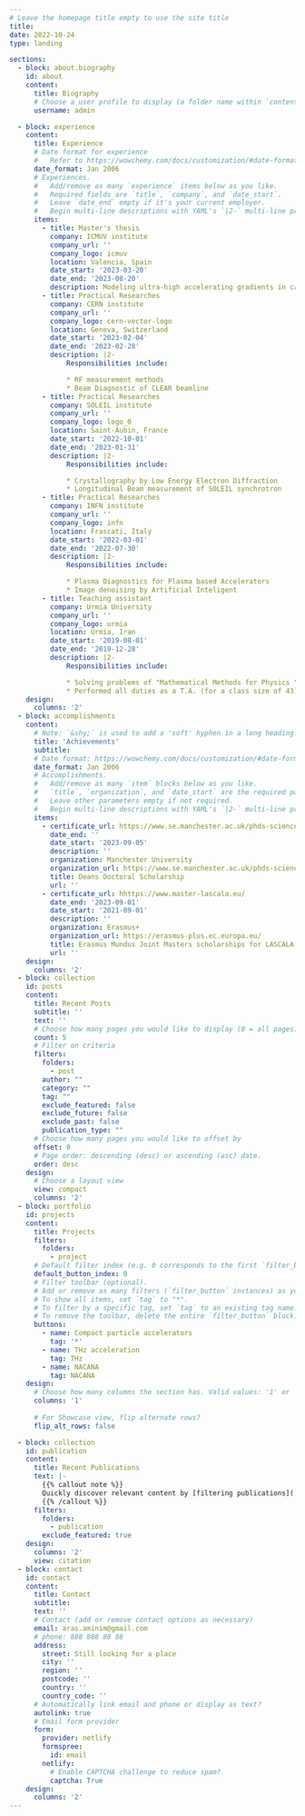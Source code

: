 ```yaml
---
# Leave the homepage title empty to use the site title
title:
date: 2022-10-24
type: landing

sections:
  - block: about.biography
    id: about
    content:
      title: Biography
      # Choose a user profile to display (a folder name within `content/authors/`)
      username: admin

  - block: experience
    content:
      title: Experience
      # Date format for experience
      #   Refer to https://wowchemy.com/docs/customization/#date-format
      date_format: Jan 2006
      # Experiences.
      #   Add/remove as many `experience` items below as you like.
      #   Required fields are `title`, `company`, and `date_start`.
      #   Leave `date_end` empty if it's your current employer.
      #   Begin multi-line descriptions with YAML's `|2-` multi-line prefix.
      items:
        - title: Master's thesis
          company: ICMUV institute
          company_url: ''
          company_logo: icmuv
          location: Valencia, Spain
          date_start: '2023-03-20'
          date_end: '2023-08-20'
          description: Modeling ultra-high accelerating gradients in carbon-based nanostructures through an effective plasma-density approach.
        - title: Practical Researches
          company: CERN institute
          company_url: ''
          company_logo: cern-vector-logo
          location: Geneva, Switzerland
          date_start: '2023-02-04'
          date_end: '2023-02-28'
          description: |2-
              Responsibilities include:

              * RF measurement methods 
              * Beam Diagnostic of CLEAR beamline
        - title: Practical Researches
          company: SOLEIL institute
          company_url: ''
          company_logo: logo_0
          location: Saint-Aubin, France
          date_start: '2022-10-01'
          date_end: '2023-01-31'
          description: |2-
              Responsibilities include:

              * Crystallography by Low Energy Electron Diffraction
              * Longitudinal Beam measurement of SOLEIL synchrotron
        - title: Practical Researches
          company: INFN institute
          company_url: ''
          company_logo: infn
          location: Frascati, Italy
          date_start: '2022-03-01'
          date_end: '2022-07-30'
          description: |2-
              Responsibilities include:

              * Plasma Diagnostics for Plasma based Accelerators
              * Image denoising by Artificial Inteligent
        - title: Teaching assistant
          company: Urmia University
          company_url: ''
          company_logo: urmia
          location: Urmia, Iran
          date_start: '2019-08-01'
          date_end: '2019-12-28'
          description: |2-
              Responsibilities include:

              * Solving problems of "Mathematical Methods for Physics "
              * Performed all duties as a T.A. (for a class size of 43)
    design:
      columns: '2'
  - block: accomplishments
    content:
      # Note: `&shy;` is used to add a 'soft' hyphen in a long heading.
      title: 'Achievements'
      subtitle:
      # Date format: https://wowchemy.com/docs/customization/#date-format
      date_format: Jan 2006
      # Accomplishments.
      #   Add/remove as many `item` blocks below as you like.
      #   `title`, `organization`, and `date_start` are the required parameters.
      #   Leave other parameters empty if not required.
      #   Begin multi-line descriptions with YAML's `|2-` multi-line prefix.
      items:
        - certificate_url: https://www.se.manchester.ac.uk/phds-science-engineering/funding/deans-doctoral-scholarship/
          date_end: ''
          date_start: '2023-09-05'
          description: ''
          organization: Manchester University
          organization_url: https://www.se.manchester.ac.uk/phds-science-engineering/funding/deans-doctoral-scholarship/
          title: Deans Doctoral Scholarship
          url: ''
        - certificate_url: hhttps://www.master-lascala.eu/
          date_end: '2023-09-01'
          date_start: '2021-09-01'
          description: ''
          organization: Erasmus+
          organization_url: https://erasmus-plus.ec.europa.eu/
          title: Erasmus Mundus Joint Masters scholarships for LASCALA program
          url: ''
    design:
      columns: '2'
  - block: collection
    id: posts
    content:
      title: Recent Posts
      subtitle: ''
      text: ''
      # Choose how many pages you would like to display (0 = all pages)
      count: 5
      # Filter on criteria
      filters:
        folders:
          - post
        author: ""
        category: ""
        tag: ""
        exclude_featured: false
        exclude_future: false
        exclude_past: false
        publication_type: ""
      # Choose how many pages you would like to offset by
      offset: 0
      # Page order: descending (desc) or ascending (asc) date.
      order: desc
    design:
      # Choose a layout view
      view: compact
      columns: '2'
  - block: portfolio
    id: projects
    content:
      title: Projects
      filters:
        folders:
          - project
      # Default filter index (e.g. 0 corresponds to the first `filter_button` instance below).
      default_button_index: 0
      # Filter toolbar (optional).
      # Add or remove as many filters (`filter_button` instances) as you like.
      # To show all items, set `tag` to "*".
      # To filter by a specific tag, set `tag` to an existing tag name.
      # To remove the toolbar, delete the entire `filter_button` block.
      buttons:
        - name: Compact particle accelerators
          tag: '*'
        - name: THz acceleration
          tag: THz
        - name: NACANA
          tag: NACANA
    design:
      # Choose how many columns the section has. Valid values: '1' or '2'.
      columns: '1'
      
      # For Showcase view, flip alternate rows?
      flip_alt_rows: false

  - block: collection
    id: publication
    content:
      title: Recent Publications
      text: |-
        {{% callout note %}}
        Quickly discover relevant content by [filtering publications](./publication/).
        {{% /callout %}}
      filters:
        folders:
          - publication
        exclude_featured: true
    design:
      columns: '2'
      view: citation
  - block: contact
    id: contact
    content:
      title: Contact
      subtitle:
      text: ''
      # Contact (add or remove contact options as necessary)
      email: aras.aminim@gmail.com
      # phone: 888 888 88 88
      address:
        street: Still looking for a place
        city: ''
        region: ''
        postcode: ''
        country: ''
        country_code: ''
      # Automatically link email and phone or display as text?
      autolink: true
      # Email form provider
      form:
        provider: netlify
        formspree:
          id: email
        netlify:
          # Enable CAPTCHA challenge to reduce spam?
          captcha: True
    design:
      columns: '2'
---
```

